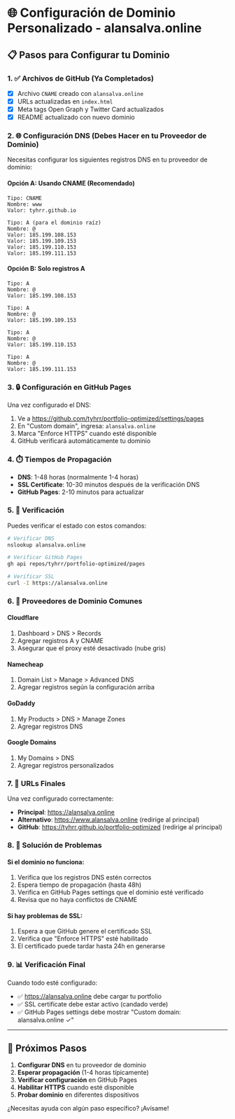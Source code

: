 # 🌐 Configuración de Dominio Personalizado - alansalva.online

## 📋 Pasos para Configurar tu Dominio

### 1. ✅ Archivos de GitHub (Ya Completados)
- [x] Archivo `CNAME` creado con `alansalva.online`
- [x] URLs actualizadas en `index.html`
- [x] Meta tags Open Graph y Twitter Card actualizados
- [x] README actualizado con nuevo dominio

### 2. 🌐 Configuración DNS (Debes Hacer en tu Proveedor de Dominio)

Necesitas configurar los siguientes registros DNS en tu proveedor de dominio:

#### Opción A: Usando CNAME (Recomendado)
```
Tipo: CNAME
Nombre: www
Valor: tyhrr.github.io

Tipo: A (para el dominio raíz)
Nombre: @
Valor: 185.199.108.153
Valor: 185.199.109.153
Valor: 185.199.110.153
Valor: 185.199.111.153
```

#### Opción B: Solo registros A
```
Tipo: A
Nombre: @
Valor: 185.199.108.153

Tipo: A
Nombre: @
Valor: 185.199.109.153

Tipo: A
Nombre: @
Valor: 185.199.110.153

Tipo: A
Nombre: @
Valor: 185.199.111.153
```

### 3. 🔒 Configuración en GitHub Pages

Una vez configurado el DNS:

1. Ve a https://github.com/tyhrr/portfolio-optimized/settings/pages
2. En "Custom domain", ingresa: `alansalva.online`
3. Marca "Enforce HTTPS" cuando esté disponible
4. GitHub verificará automáticamente tu dominio

### 4. ⏱️ Tiempos de Propagación

- **DNS**: 1-48 horas (normalmente 1-4 horas)
- **SSL Certificate**: 10-30 minutos después de la verificación DNS
- **GitHub Pages**: 2-10 minutos para actualizar

### 5. 🧪 Verificación

Puedes verificar el estado con estos comandos:

```bash
# Verificar DNS
nslookup alansalva.online

# Verificar GitHub Pages
gh api repos/tyhrr/portfolio-optimized/pages

# Verificar SSL
curl -I https://alansalva.online
```

### 6. 📱 Proveedores de Dominio Comunes

#### Cloudflare
1. Dashboard > DNS > Records
2. Agregar registros A y CNAME
3. Asegurar que el proxy esté desactivado (nube gris)

#### Namecheap
1. Domain List > Manage > Advanced DNS
2. Agregar registros según la configuración arriba

#### GoDaddy
1. My Products > DNS > Manage Zones
2. Agregar registros DNS

#### Google Domains
1. My Domains > DNS
2. Agregar registros personalizados

### 7. 🎯 URLs Finales

Una vez configurado correctamente:

- **Principal**: https://alansalva.online
- **Alternativo**: https://www.alansalva.online (redirige al principal)
- **GitHub**: https://tyhrr.github.io/portfolio-optimized (redirige al principal)

### 8. 🔧 Solución de Problemas

#### Si el dominio no funciona:
1. Verifica que los registros DNS estén correctos
2. Espera tiempo de propagación (hasta 48h)
3. Verifica en GitHub Pages settings que el dominio esté verificado
4. Revisa que no haya conflictos de CNAME

#### Si hay problemas de SSL:
1. Espera a que GitHub genere el certificado SSL
2. Verifica que "Enforce HTTPS" esté habilitado
3. El certificado puede tardar hasta 24h en generarse

### 9. 📊 Verificación Final

Cuando todo esté configurado:
- ✅ https://alansalva.online debe cargar tu portfolio
- ✅ SSL certificate debe estar activo (candado verde)
- ✅ GitHub Pages settings debe mostrar "Custom domain: alansalva.online ✓"

---

## 🚀 Próximos Pasos

1. **Configurar DNS** en tu proveedor de dominio
2. **Esperar propagación** (1-4 horas típicamente)
3. **Verificar configuración** en GitHub Pages
4. **Habilitar HTTPS** cuando esté disponible
5. **Probar dominio** en diferentes dispositivos

¿Necesitas ayuda con algún paso específico? ¡Avísame!
